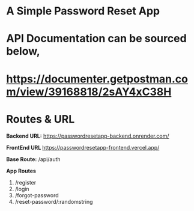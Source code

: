 # A Simple Password Reset App

# API Documentation can be sourced below,

# https://documenter.getpostman.com/view/39168818/2sAY4xC38H

# Routes & URL

<b>Backend URL:</b>
https://passwordresetapp-backend.onrender.com/

<b> FrontEnd URL </b>
https://passwordresetapp-frontend.vercel.app/

<b>Base Route:</b>
/api/auth

<b>App Routes</b>

1. /register
2. /login
3. /forgot-password
4. /reset-password/:randomstring
